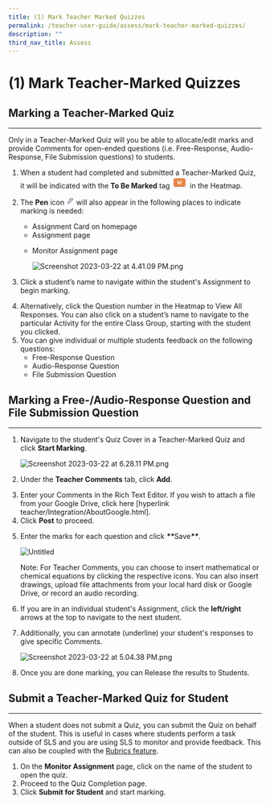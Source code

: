 ```yaml
---
title: (1) Mark Teacher Marked Quizzes
permalink: /teacher-user-guide/assess/mark-teacher-marked-quizzes/
description: ""
third_nav_title: Assess
---
```

<h1 id="-1-mark-teacher-marked-quizzes">(1) Mark Teacher-Marked Quizzes</h1>
<h2 id="-marking-a-teacher-marked-quiz-"><strong>Marking a Teacher-Marked Quiz</strong></h2>
<hr>
<p>Only in a Teacher-Marked Quiz will you be able to allocate/edit marks and provide Comments for open-ended questions (i.e. Free-Response, Audio-Response, File Submission questions) to students.</p>
<ol>
<li>When a student had completed and submitted a Teacher-Marked Quiz, it will be indicated with the <strong>To Be Marked</strong> tag <img style="width:2rem; display: inline;" src="/images/Icons/TobeMarked.png">	in the Heatmap.</li>
<li><p>The <strong>Pen</strong> icon <img style="width:1rem; display: inline;" src="/images/Icons/Pen.svg">  will also appear in the following places to indicate marking is needed:</p>
<ul>
<li>Assignment Card on homepage</li>
<li>Assignment page</li>
<li><p>Monitor Assignment page</p>
<p>  <img alt="Screenshot 2023-03-22 at 4.41.09 PM.png" src="https://s3-us-west-2.amazonaws.com/secure.notion-static.com/6f8f6e30-d31e-4636-a8a0-2c109fc78b05/Screenshot_2023-03-22_at_4.41.09_PM.png"></p>
</li>
</ul>
</li>
<li><p>Click a student’s name to navigate within the student's Assignment to begin marking. </p>
</li>
<li>Alternatively, click the Question number in the Heatmap to View All Responses. You can also click on a student’s name to navigate to the particular Activity for the entire Class Group, starting with the student you clicked.</li>
<li>You can give individual or multiple students feedback on the following questions:<ul>
<li>Free-Response Question</li>
<li>Audio-Response Question</li>
<li>File Submission Question</li>
</ul>
</li>
</ol>
<h2 id="-marking-a-free-audio-response-question-and-file-submission-question-"><strong>Marking a Free-/Audio-Response Question and File Submission Question</strong></h2>
<hr>
<ol>
<li><p>Navigate to the student's Quiz Cover in a Teacher-Marked Quiz and click <strong>Start Marking</strong>.</p>
<p> <img alt="Screenshot 2023-03-22 at 6.28.11 PM.png" src="https://s3-us-west-2.amazonaws.com/secure.notion-static.com/2a7e1626-f655-4aa9-ba3e-7eb38600939b/Screenshot_2023-03-22_at_6.28.11_PM.png"></p>
</li>
<li><p>Under the <strong>Teacher Comments</strong> tab, click <strong>Add</strong>.</p>
</li>
<li>Enter your Comments in the Rich Text Editor. If you wish to attach a file from your Google Drive, click here [hyperlink teacher/Integration/AboutGoogle.html]. </li>
<li>Click <strong>Post</strong> to proceed.</li>
<li><p>Enter the marks for each question and click <strong><em>**</em></strong>Save<strong><em>**</em></strong>.</p>
<p> <img alt="Untitled" src="https://s3-us-west-2.amazonaws.com/secure.notion-static.com/a1267508-901e-4ef9-80a9-7ef43a079c66/Untitled.png"></p>
<p> Note: For Teacher Comments, you can choose to insert mathematical or chemical equations by clicking the respective icons. You can also insert drawings, upload file attachments from your local hard disk or Google Drive, or record an audio recording.</p>
</li>
<li><p>If you are in an individual student's Assignment, click the <strong>left/right</strong> arrows at the top to navigate to the next student.</p>
</li>
<li><p>Additionally, you can annotate (underline) your student's responses to give specific Comments. </p>
<p> <img alt="Screenshot 2023-03-22 at 5.04.38 PM.png" src="https://s3-us-west-2.amazonaws.com/secure.notion-static.com/a3ec9f39-4cef-4a12-9514-616757dd21db/Screenshot_2023-03-22_at_5.04.38_PM.png"></p>
</li>
<li><p>Once you are done marking, you can Release the results to Students.</p>
</li>
</ol>
<h2 id="-submit-a-teacher-marked-quiz-for-student-"><strong>Submit a Teacher-Marked Quiz for Student</strong></h2>
<hr>
<p>When a student does not submit a Quiz, you can submit the Quiz on behalf of the student. This is useful in cases where students perform a task outside of SLS and you are using SLS to monitor and provide feedback. This can also be coupled with the <a href="https://www.notion.so/Add-Rubrics-to-Audio-and-Free-Response-Questions-f17e2994c5cc40d098e6653948fea491">Rubrics feature</a>.</p>
<ol>
<li>On the <strong>Monitor Assignment</strong> page, click on the name of the student to open the quiz.</li>
<li>Proceed to the Quiz Completion page.</li>
<li>Click <strong>Submit for Student</strong> and start marking.</li>
</ol>